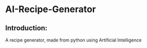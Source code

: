 # AI-Recipe-Generator

## Introduction:
A recipe generator, made from python using Artificial Intelligence

